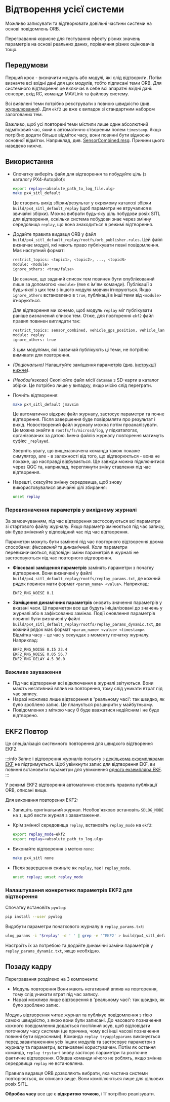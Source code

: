 # Відтворення усієї системи

Можливо записувати та відтворювати довільні частини системи на основі повідомлень ORB.

Перегравання корисне для тестування ефекту різних значень параметрів на основі реальних даних, порівняння різних оцінювачів тощо.

## Передумови

Перший крок - визначити модуль або модулі, які слід відтворити. Потім визначте всі вхідні дані для цих модулів, тобто підписані теми ORB. Для системного відтворення це включає в себе всі апаратні вхідні дані: сенсори, вхід RC, команди MAVLink та файлову систему.

Всі виявлені теми потрібно реєструвати з повною швидкістю (див. [журналювання](../dev_log/logging.md)). Для `ekf2` це вже є випадок зі стандартним набором залогованих тем.

Важливо, щоб усі повторені теми містили лише один абсолютний відмітковий час, який є автоматично створеним полем `timestamp`. Якщо потрібно додати більше відміток часу, вони повинні бути відносно основної відмітки. Наприклад, див. [SensorCombined.msg](https://github.com/PX4/PX4-Autopilot/blob/main/msg/SensorCombined.msg). Причини цього наведено нижче.

## Використання

- Спочатку виберіть файл для відтворення та побудуйте ціль (з каталогу PX4-Autopilot):

  ```sh
  export replay=<absolute_path_to_log_file.ulg>
  make px4_sitl_default
  ```

  Це створить вихід збірки/результат у окремому каталозі збірки `build/px4_sitl_default_replay` (щоб параметри не втручалися в звичайні збірки). Можна вибрати будь-яку ціль побудови posix SITL для відтворення, оскільки система побудови знає через змінну середовища `replay`, що вона знаходиться в режимі відтворення.

- Додайте правила видавця ORB у файл `build/px4_sitl_default_replay/rootfs/orb_publisher.rules`. Цей файл визначає модулі, які мають право публікувати певні повідомлення. Має наступний формат:

  ```sh
  restrict_topics: <topic1>, <topic2>, ..., <topicN>
  module: <module>
  ignore_others: <true/false>
  ```

  Це означає, що заданий список тем повинен бути опублікований лише за допомогою `<module>` (яке є ім'ям команди). Публікації з будь-якої з цих тем з іншого модуля мовчки ігноруються. Якщо `ignore_others` встановлено в `true`, публікації в інші теми від `<module>` ігноруються.

  Для відтворення ми хочемо, щоб модуль `replay` міг публікувати раніше визначений список тем. Отже, для повторення `ekf2` файл правил повинен виглядати так:

  ```sh
  restrict_topics: sensor_combined, vehicle_gps_position, vehicle_land_detected
  module: replay
  ignore_others: true
  ```

  З цим модулями, які зазвичай публікують ці теми, не потрібно вимикати для повторення.

- _(Опціонально)_ Налаштуйте заміщення параметрів (див. [інструкції нижче](#overriding-parameters-in-the-original-log)).
- _(Необов'язково)_ Скопіюйте файл місії `dataman` з SD-карти в каталог збірки. Це потрібно лише у випадку, якщо місію слід переграти.
- Почніть відтворення:

  ```sh
  make px4_sitl_default jmavsim
  ```

  Це автоматично відкриє файл журналу, застосує параметри та почне відтворення. Після завершення буде повідомляти про результат і вихід. Новостворений файл журналу можна потім проаналізувати. Це можна знайти в `rootfs/fs/microsd/log`, у підкаталогах, організованих за датою. Імена файлів журналу повторення матимуть суфікс `_replayed`.

  Зверніть увагу, що вищезазначена команда також покаже симулятор, але - в залежності від того, що відтворюється - вона не покаже, що насправді відбувається. Ще завжди можна підключитися через QGC та, наприклад, переглянути зміну ставлення під час відтворення.

- Нарешті, скасуйте змінну середовища, щоб знову використовувалися звичайні цілі збирання:

  ```sh
  unset replay
  ```

### Перевизначення параметрів у вихідному журналі

За замовчуванням, під час відтворення застосовуються всі параметри зі стартового файлу журналу. Якщо параметр змінюється під час запису, він буде змінений у відповідний час під час відтворення.

Параметри можуть бути замінені під час повторного відтворення двома способами: _фіксований_ та _динамічний_. Коли параметри перевизначаються, відповідні зміни параметрів в журналі не застосовуються під час повторного відтворення.

- **Фіксовані заміщення параметрів** замінять параметри з початку відтворення. Вони визначені у файлі `build/px4_sitl_default_replay/rootfs/replay_params.txt`, де кожний рядок повинен мати формат `<param_name> <value>`. Наприклад:

  ```sh
  EKF2_RNG_NOISE 0.1
  ```

- **Заміщення динамічних параметрів** оновить значення параметрів у вказані часи. Ці параметри все ще будуть ініціалізовані до значень у журналі або в зафіксованих замінах. Події оновлення параметрів повинні бути визначені у файлі `build/px4_sitl_default_replay/rootfs/replay_params_dynamic.txt`, де кожний рядок має формат `<param_name> <value> <timestamp>`. Відмітка часу - це час у секундах з моменту початку журналу. Наприклад:

  ```sh
  EKF2_RNG_NOISE 0.15 23.4
  EKF2_RNG_NOISE 0.05 56.7
  EKF2_RNG_DELAY 4.5 30.0
  ```

### Важливе зауваження

- Під час відтворення всі відключення в журналі звітуються. Вони мають негативний вплив на повторення, тому слід уникати втрат під час запису.
- Наразі можливо лише відтворення в 'реальному часі': так швидко, як було зроблено запис. Це планується розширити у майбутньому.
- Повідомлення з міткою часу 0 буде вважатися недійсним і не буде відтворено.

## EKF2 Повтор

Це спеціалізація системного повторення для швидкого відтворення EKF2.

:::info Запис і відтворення журналів польоту з [декількома екземплярами EKF](../advanced_config/tuning_the_ecl_ekf.md#running-multiple-ekf-instances) не підтримується. Щоб увімкнути запис для відтворення EKF, ви повинні встановити параметри для увімкнення [одного екземпляра EKF](../advanced_config/tuning_the_ecl_ekf.md#running-a-single-ekf-instance).
:::

У режимі EKF2 відтворення автоматично створить правила публікації ORB, описані вище.

Для виконання повторення EKF2:

- Запишіть оригінальний журнал. Необов'язково встановіть `SDLOG_MODE` на `1`, щоб вести журнал з завантаження.

- Крім змінної середовища `replay`, встановіть `replay_mode` на `ekf2`:

  ```sh
  export replay_mode=ekf2
  export replay=<absolute_path_to_log.ulg>
  ```

- Виконайте відтворення з метою `none`:

  ```sh
  make px4_sitl none
  ```

- Після завершення скиньте як `replay`, так і `replay_mode`.

  ```sh
  unset replay; unset replay_mode
  ```

### Налаштування конкретних параметрів EKF2 для відтворення

Спочатку встановіть `pyulog`:

```sh
pip install --user pyulog
```

Видобути параметри початкового журналу в `replay_params.txt`:

```sh
ulog_params -i "$replay" -d ' ' | grep -e '^EKF2' > build/px4_sitl_default_replay/rootfs/replay_params.txt
```

Настроїть їх за потребою та додайте динамічні заміни параметрів у `replay_params_dynamic.txt`, якщо необхідно.

## Позаду кадру

Перегравання розділено на 3 компоненти:

- Модуль повторення Вони мають негативний вплив на повторення, тому слід уникати втрат під час запису.
- Наразі можливо лише відтворення в 'реальному часі': так швидко, як було зроблено запис.

Модуль відтворення читає журнал та публікує повідомлення з тією самою швидкістю, з якою вони були записані. До часового позначення кожного повідомлення додається постійний зсув, щоб відповідати поточному часу системи (це причина, чому всі інші часові позначення повинні бути відносними). Команда `replay tryapplyparams` виконується перед завантаженням усіх інших модулів та застосовує параметри з журналу та параметри, встановлені користувачем. Потім як остання команда, `replay trystart` знову застосує параметри та розпочне фактичне відтворення. Обидва команди нічого не роблять, якщо змінна середовища `replay` не встановлена.

Правила видавця ORB дозволяють вибрати, яка частина системи повторюється, як описано вище. Вони компілюються лише для цільових posix SITL.

**Обробка часу** все ще є **відкритою точкою**, і її потрібно реалізувати.
